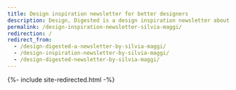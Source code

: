 ```yaml
---
title: Design inspiration newsletter for better designers
description: Design, Digested is a design inspiration newsletter about design, tech and their implication in our lives. And the occasional photography work. Subscribe here.
permalink: /design-inspiration-newsletter-silvia-maggi/
redirection: /
redirect_from:
  - /design-digested-a-newsletter-by-silvia-maggi/
  - /design-inspiration-newsletter-by-silvia-maggi/
  - /design-digested-newsletter-by-silvia-maggi/
---
```

{%- include site-redirected.html -%}